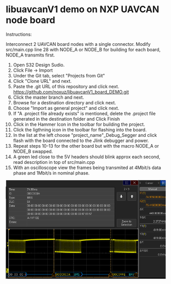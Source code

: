 # libuavcanV1 demo on NXP UAVCAN node board
Instructions:

Interconnect 2 UAVCAN board nodes with a single connector.
Modify src/main.cpp line 28 with NODE_A or NODE_B for building for each board, NODE_A transmits first.

1. Open S32 Design Sudio.
2. Click File -> Import
3. Under the Git tab, select "Projects from Git"
4. Click "Clone URL" and next.
5. Paste the .git URL of this repository and click next. https://github.com/noxuz/libuavcanV1_board_DEMO.git
6. Click the master branch and next.
7. Browse for a destination directory and click next.
8. Choose "Import as general project" and click next.
9. If "A .project file already exists" is mentioned, delete the .project file generated in the destination folder and Click Finish
10. Click in the Hammer Icon in the toolbar for building the project.
11. Click the ligthning icon in the toolbar for flashing into the board.
12. In the list at the left choose "project_name"_Debug_Segger and click flash with the board connected to the Jlink debugger and power.
13. Repeat steps 10-13 for the other board but with the macro NODE_A or NODE_B swapped.
14. A green led close to the 5V headers should blink approx each second, read description in top of src/main.cpp
15. With an oscilloscope view the frames being transmited at 4Mbit/s data phase and 1Mbit/s in nominal phase.

![alt text](CANFD_oscilloscope.png)
